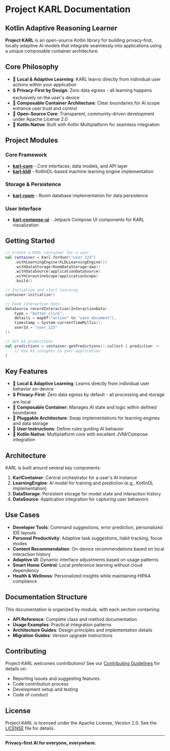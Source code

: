 # Project KARL Documentation

## Kotlin Adaptive Reasoning Learner

**Project KARL** is an open-source Kotlin library for building privacy-first, locally adaptive AI models that integrate seamlessly into applications using a unique composable container architecture.

## Core Philosophy

- 🧠 **Local & Adaptive Learning**: KARL learns directly from individual user actions within your application
- 🔒 **Privacy-First by Design**: Zero data egress - all learning happens exclusively on the user's device
- 🧩 **Composable Container Architecture**: Clear boundaries for AI scope enhance user trust and control
- 🤝 **Open-Source Core**: Transparent, community-driven development under Apache License 2.0
- 🚀 **Kotlin Native**: Built with Kotlin Multiplatform for seamless integration

## Project Modules

### Core Framework

- **[karl-core](karl-core/index.html)** - Core interfaces, data models, and API layer
- **[karl-kldl](karl-kldl/index.html)** - KotlinDL-based machine learning engine implementation

### Storage & Persistence

- **[karl-room](karl-room/index.html)** - Room database implementation for data persistence

### User Interface

- **[karl-compose-ui](karl-compose-ui/index.html)** - Jetpack Compose UI components for KARL visualization

## Getting Started

```kotlin
// Create a KARL container for a user
val container = Karl.forUser("user_123")
    .withLearningEngine(KLDLLearningEngine())
    .withDataStorage(RoomDataStorage(dao))
    .withDataSource(applicationDataSource)
    .withCoroutineScope(applicationScope)
    .build()

// Initialize and start learning
container.initialize()

// Feed interaction data
dataSource.recordInteraction(InteractionData(
    type = "button_click",
    details = mapOf("action" to "save_document"),
    timestamp = System.currentTimeMillis(),
    userId = "user_123"
))

// Get AI predictions
val predictions = container.getPredictions().collect { prediction ->
    // Use AI insights in your application
}
```

## Key Features

- 🧠 **Local & Adaptive Learning**: Learns directly from individual user behavior on-device
- 🔒 **Privacy-First**: Zero data egress by default - all processing and storage are local
- 🧩 **Composable Container**: Manages AI state and logic within defined boundaries
- 🔧 **Pluggable Architecture**: Swap implementations for learning engines and data storage
- 📜 **User Instructions**: Define rules guiding AI behavior
- 🚀 **Kotlin Native**: Multiplatform core with excellent JVM/Compose integration

## Architecture

KARL is built around several key components:

1. **KarlContainer**: Central orchestrator for a user's AI instance
2. **LearningEngine**: AI model for training and prediction (e.g., KotlinDL implementation)
3. **DataStorage**: Persistent storage for model state and interaction history
4. **DataSource**: Application integration for capturing user behaviors

## Use Cases

- **Developer Tools**: Command suggestions, error prediction, personalized IDE layouts
- **Personal Productivity**: Adaptive task suggestions, habit tracking, focus modes
- **Content Recommendation**: On-device recommendations based on local interaction history
- **Adaptive UI**: Dynamic interface adjustments based on usage patterns
- **Smart Home Control**: Local preference learning without cloud dependency
- **Health & Wellness**: Personalized insights while maintaining HIPAA compliance

## Documentation Structure

This documentation is organized by module, with each section containing:

- **API Reference**: Complete class and method documentation
- **Usage Examples**: Practical integration patterns
- **Architecture Guides**: Design principles and implementation details
- **Migration Guides**: Version upgrade instructions

## Contributing

Project KARL welcomes contributions! See our [Contributing Guidelines](https://github.com/theaniketraj/project-karl/blob/main/CONTRIBUTING.md) for details on:

- Reporting issues and suggesting features
- Code contribution process
- Development setup and testing
- Code of conduct

## License

Project KARL is licensed under the Apache License, Version 2.0. See the [LICENSE](https://github.com/theaniketraj/project-karl/blob/main/LICENSE) file for details.

---

**Privacy-first AI for everyone, everywhere.**
